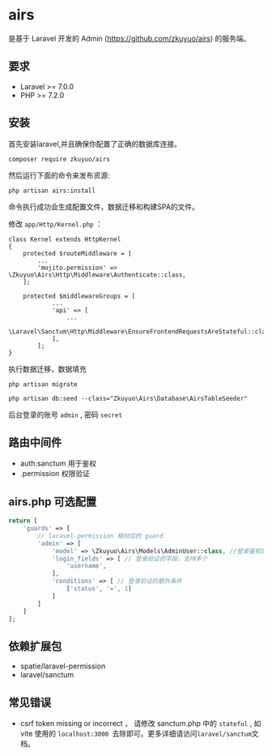 # airs

是基于 Laravel 开发的 Admin (https://github.com/zkuyuo/airs) 的服务端。

## 要求

- Laravel  >= 7.0.0
- PHP >= 7.2.0

## 安装

首先安装laravel,并且确保你配置了正确的数据库连接。

```
composer require zkuyuo/airs
```

然后运行下面的命令来发布资源:

```
php artisan airs:install
```

命令执行成功会生成配置文件，数据迁移和构建SPA的文件。

修改 `app/Http/Kernel.php` ：

```
class Kernel extends HttpKernel
{
    protected $routeMiddleware = [
        ...
        'mojito.permission' => \Zkuyuo\Airs\Http\Middleware\Authenticate::class,
    ];

    protected $middlewareGroups = [
            ...
            'api' => [
                ...
                \Laravel\Sanctum\Http\Middleware\EnsureFrontendRequestsAreStateful::class,
            ],
        ];
}
```

执行数据迁移，数据填充

```
php artisan migrate

php artisan db:seed --class="Zkuyuo\Airs\Database\AirsTableSeeder"
```

后台登录的账号 `admin` , 密码 `secret`

## 路由中间件

* auth:sanctum 用于鉴权
* .permission 权限验证

## airs.php 可选配置

```php
return [
    'guards' => [
        // laravel-permission 相对应的 guard
        'admin' => [
            'model' => \Zkuyuo\Airs\Models\AdminUser::class, //登录鉴权的模型
            'login_fields' => [	// 登录验证的字段，支持多个
                'username',
            ],
            'conditions' => [ // 登录验证的额外条件
                ['status', '=', 1]
            ]
        ]
    ]
];
```

## 依赖扩展包

* spatie/laravel-permission
* laravel/sanctum

## 常见错误

* csrf token missing or incorrect ， 请修改 sanctum.php 中的 `stateful` , 如 vite 使用的 `localhost:3000 `去除即可。更多详细请访问`laravel/sanctum`文档。

